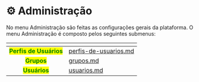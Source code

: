 # ⚙ Administração

No menu Administração são feitas as configurações gerais da plataforma. O menu Administração é composto pelos seguintes submenus:

<table data-view="cards"><thead><tr><th align="center"></th><th data-hidden data-card-target data-type="content-ref"></th></tr></thead><tbody><tr><td align="center"><mark style="color:green;"><strong>Perfis de Usuários</strong></mark></td><td><a href="perfis-de-usuarios.md">perfis-de-usuarios.md</a></td></tr><tr><td align="center"><mark style="color:green;"><strong>Grupos</strong></mark></td><td><a href="grupos.md">grupos.md</a></td></tr><tr><td align="center"><mark style="color:green;"><strong>Usuários</strong></mark></td><td><a href="usuarios.md">usuarios.md</a></td></tr></tbody></table>
